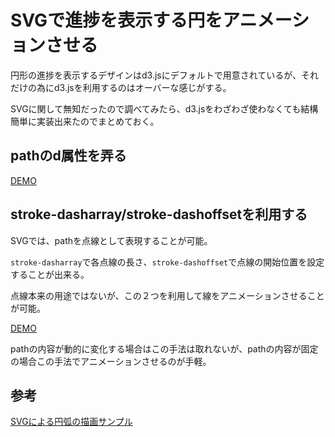 # SVGで進捗を表示する円をアニメーションさせる

円形の進捗を表示するデザインはd3.jsにデフォルトで用意されているが、それだけの為にd3.jsを利用するのはオーバーな感じがする。

SVGに関して無知だったので調べてみたら、d3.jsをわざわざ使わなくても結構簡単に実装出来たのでまとめておく。

## pathのd属性を弄る

[DEMO](./examples/example01.html)


## stroke-dasharray/stroke-dashoffsetを利用する

SVGでは、pathを点線として表現することが可能。

`stroke-dasharray`で各点線の長さ、`stroke-dashoffset`で点線の開始位置を設定することが出来る。

点線本来の用途ではないが、この２つを利用して線をアニメーションさせることが可能。

[DEMO](./examples/example02.html)

pathの内容が動的に変化する場合はこの手法は取れないが、pathの内容が固定の場合この手法でアニメーションさせるのが手軽。

## 参考

[SVGによる円弧の描画サンプル](http://yamatyuu.net/computer/html/svg/arc.html)
